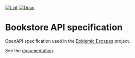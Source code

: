 [![Lint](https://github.com/alexandrelamberty/bookstore-api-spec/actions/workflows/lint.yaml/badge.svg)](https://github.com/alexandrelamberty/bookstore-api-spec/actions/workflows/lint.yaml)
[![Docs](https://github.com/alexandrelamberty/bookstore-api-spec/actions/workflows/documentation.yaml/badge.svg)](https://github.com/alexandrelamberty/bookstore-api-spec/actions/workflows/documentation.yaml)

# Bookstore API specification

OpenAPI specification used in the [Epidemic Escapes](https://github.com/alexandrelamberty/epidemic-escapes) project.

See the [documentation](https://alexandrelamberty.github.io/bookstore-api-spec/).
